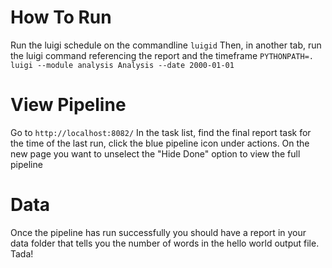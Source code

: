 # How To Run

Run the luigi schedule on the commandline
`luigid`
Then, in another tab, run the luigi command referencing the report and the timeframe
`PYTHONPATH=. luigi --module analysis Analysis --date 2000-01-01`

# View Pipeline

Go to `http://localhost:8082/`
In the task list, find the final report task for the time of the last run, click the blue pipeline icon under actions.
On the new page you want to unselect the "Hide Done" option to view the full pipeline

# Data
Once the pipeline has run successfully you should have a report in your data folder that tells you the number of words in the hello world output file. Tada!
